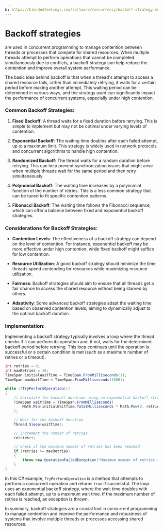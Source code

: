 ```yaml
---
b: https://blendedfeelings.com/software/concurrency/backoff-strategy.md
---
```


# Backoff strategies 
are used in concurrent programming to manage contention between threads or processes that compete for shared resources. When multiple threads attempt to perform operations that cannot be completed simultaneously due to conflicts, a backoff strategy can help reduce the contention and improve overall system performance.

The basic idea behind backoff is that when a thread's attempt to access a shared resource fails, rather than immediately retrying, it waits for a certain period before making another attempt. This waiting period can be determined in various ways, and the strategy used can significantly impact the performance of concurrent systems, especially under high contention.

### Common Backoff Strategies:

1. **Fixed Backoff**: A thread waits for a fixed duration before retrying. This is simple to implement but may not be optimal under varying levels of contention.

2. **Exponential Backoff**: The waiting time doubles after each failed attempt, up to a maximum limit. This strategy is widely used in network protocols and concurrent algorithms to handle high contention.

3. **Randomized Backoff**: The thread waits for a random duration before retrying. This can help prevent synchronization issues that might arise when multiple threads wait for the same period and then retry simultaneously.

4. **Polynomial Backoff**: The waiting time increases by a polynomial function of the number of retries. This is a less common strategy that can be tuned to fit specific contention patterns.

5. **Fibonacci Backoff**: The waiting time follows the Fibonacci sequence, which can offer a balance between fixed and exponential backoff strategies.

### Considerations for Backoff Strategies:

- **Contention Levels**: The effectiveness of a backoff strategy can depend on the level of contention. For instance, exponential backoff may be more effective under high contention, while fixed backoff might suffice for low contention.

- **Resource Utilization**: A good backoff strategy should minimize the time threads spend contending for resources while maximizing resource utilization.

- **Fairness**: Backoff strategies should aim to ensure that all threads get a fair chance to access the shared resource without being starved by others.

- **Adaptivity**: Some advanced backoff strategies adapt the waiting time based on observed contention levels, aiming to dynamically adjust to the optimal backoff duration.

### Implementation:

Implementing a backoff strategy typically involves a loop where the thread checks if it can perform its operation and, if not, waits for the determined backoff period before retrying. This loop continues until the operation is successful or a certain condition is met (such as a maximum number of retries or a timeout).

```csharp
int retries = 0;
int maxRetries = 10;
TimeSpan initialWaitTime = TimeSpan.FromMilliseconds(1);
TimeSpan maxWaitTime = TimeSpan.FromMilliseconds(1000);

while (!TryPerformOperation())
{
    // Calculate the backoff duration using an exponential backoff strategy
    TimeSpan waitTime = TimeSpan.FromMilliseconds(
        Math.Min(initialWaitTime.TotalMilliseconds * Math.Pow(2, retries), maxWaitTime.TotalMilliseconds)
    );

    // Wait for the backoff duration
    Thread.Sleep(waitTime);

    // Increment the number of retries
    retries++;

    // Check if the maximum number of retries has been reached
    if (retries >= maxRetries)
    {
        throw new OperationFailedException("Maximum number of retries reached.");
    }
}
```

In this C# example, `TryPerformOperation` is a method that attempts to perform a concurrent operation and returns `true` if successful. The loop uses an exponential backoff strategy, where the wait time doubles with each failed attempt, up to a maximum wait time. If the maximum number of retries is reached, an exception is thrown.

In summary, backoff strategies are a crucial tool in concurrent programming to manage contention and improve the performance and robustness of systems that involve multiple threads or processes accessing shared resources.